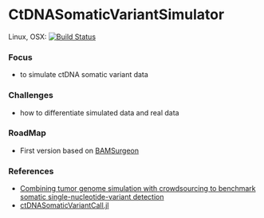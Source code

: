 # CtDNASomaticVariantSimulator

Linux, OSX: [![Build Status](https://travis-ci.org/OpenGene/CtDNASomaticVariantSimulator.jl.svg?branch=master)](https://travis-ci.org/OpenGene/CtDNASomaticVariantSimulator.jl)

### Focus
- to simulate ctDNA somatic variant data

### Challenges
- how to differentiate simulated data and real data

### RoadMap
- First version based on [BAMSurgeon](https://github.com/adamewing/bamsurgeon)

### References
- [Combining tumor genome simulation with crowdsourcing to benchmark somatic single-nucleotide-variant detection](http://www.nature.com/nmeth/journal/v12/n7/pdf/nmeth.3407.pdf)
- [ctDNASomaticVariantCall.jl](https://github.com/zhmz90/ctDNASomaticVariantCall.jl)
